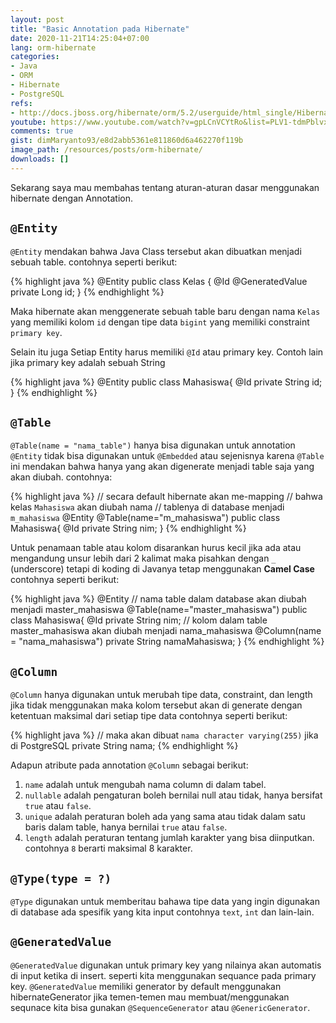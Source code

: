 ```yaml
---
layout: post
title: "Basic Annotation pada Hibernate"
date: 2020-11-21T14:25:04+07:00
lang: orm-hibernate
categories:
- Java
- ORM
- Hibernate
- PostgreSQL
refs: 
- http://docs.jboss.org/hibernate/orm/5.2/userguide/html_single/Hibernate_User_Guide.html
youtube: https://www.youtube.com/watch?v=gpLCnVCYtRo&list=PLV1-tdmPblvxHxNh867D1JR4u52LgzeIr&index=9
comments: true
gist: dimMaryanto93/e8d2abb5361e811860d6a462270f119b
image_path: /resources/posts/orm-hibernate/
downloads: []
---
```


Sekarang saya mau membahas tentang aturan-aturan dasar menggunakan hibernate dengan Annotation.

## `@Entity`

`@Entity` mendakan bahwa Java Class tersebut akan dibuatkan menjadi sebuah table. contohnya seperti berikut:

{% highlight java %}
@Entity
public class Kelas {
  @Id @GeneratedValue
  private Long id;
}
{% endhighlight %}

Maka hibernate akan menggenerate sebuah table baru dengan nama `Kelas` yang memiliki kolom `id` dengan tipe data `bigint` yang memiliki constraint `primary key`. 

Selain itu juga Setiap Entity harus memiliki `@Id` atau primary key. Contoh lain jika primary key adalah sebuah String

{% highlight java %}
@Entity
public class Mahasiswa{
  @Id
  private String id;
}
{% endhighlight %}

## `@Table`

`@Table(name = "nama_table")` hanya bisa digunakan untuk annotation `@Entity` tidak bisa digunakan untuk `@Embedded` atau sejenisnya karena `@Table` ini mendakan bahwa hanya yang akan digenerate menjadi table saja yang akan diubah. contohnya:

{% highlight java %}
// secara default hibernate akan me-mapping
// bahwa kelas `Mahasiswa` akan diubah nama
// tablenya di database menjadi `m_mahasiswa`
@Entity
@Table(name="m_mahasiswa")
public class Mahasiswa{
  @Id
  private String nim;
}
{% endhighlight %}

Untuk penamaan table atau kolom disarankan hurus kecil jika ada atau mengandung unsur lebih dari 2 kalimat maka pisahkan dengan `_` (underscore) tetapi di koding di Javanya tetap menggunakan **Camel Case** contohnya seperti berikut:

{% highlight java %}
@Entity
// nama table dalam database akan diubah menjadi master_mahasiswa
@Table(name="master_mahasiswa")
public class Mahasiswa{
  @Id
  private String nim;
  // kolom dalam table master_mahasiswa akan diubah menjadi nama_mahasiswa
  @Column(name = "nama_mahasiswa")
  private String namaMahasiswa;
}
{% endhighlight %}

## `@Column`

`@Column` hanya digunakan untuk merubah tipe data, constraint, dan length jika tidak menggunakan maka kolom tersebut akan di generate dengan ketentuan maksimal dari setiap tipe data contohnya seperti berikut:

{% highlight java %}
// maka akan dibuat `nama character varying(255)` jika di PostgreSQL
private String nama;
{% endhighlight %}

Adapun atribute pada annotation `@Column` sebagai berikut:

1. `name` adalah untuk mengubah nama column di dalam tabel.
2. `nullable` adalah pengaturan boleh bernilai null atau tidak, hanya bersifat `true` atau `false`.
3. `unique` adalah peraturan boleh ada yang sama atau tidak dalam satu baris dalam table, hanya bernilai `true` atau `false`.
4. `length` adalah peraturan tentang jumlah karakter yang bisa diinputkan. contohnya `8` berarti maksimal 8 karakter.

## `@Type(type = ?)`

`@Type` digunakan untuk memberitau bahawa tipe data yang ingin digunakan di database ada spesifik yang kita input contohnya `text`, `int` dan lain-lain.

## `@GeneratedValue`

`@GeneratedValue` digunakan untuk primary key yang nilainya akan automatis di input ketika di insert. seperti kita menggunakan sequance pada primary key. `@GeneratedValue` memiliki generator by default menggunakan hibernateGenerator jika temen-temen mau membuat/menggunakan sequnace kita bisa gunakan `@SequenceGenerator` atau `@GenericGenerator`.